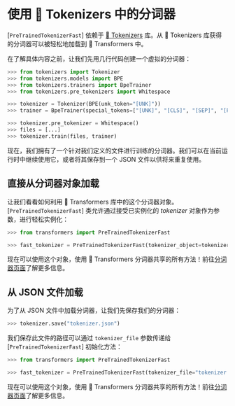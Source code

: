 <!--Copyright 2020 The HuggingFace Team. All rights reserved.

Licensed under the Apache License, Version 2.0 (the "License"); you may not use this file except in compliance with
the License. You may obtain a copy of the License at

http://www.apache.org/licenses/LICENSE-2.0

Unless required by applicable law or agreed to in writing, software distributed under the License is distributed on
an "AS IS" BASIS, WITHOUT WARRANTIES OR CONDITIONS OF ANY KIND, either express or implied. See the License for the
specific language governing permissions and limitations under the License.

⚠️ Note that this file is in Markdown but contain specific syntax for our doc-builder (similar to MDX) that may not be
rendered properly in your Markdown viewer.

-->

# 使用 🤗 Tokenizers 中的分词器

[`PreTrainedTokenizerFast`] 依赖于 [🤗 Tokenizers](https://hf-mirror.com/docs/tokenizers) 库。从 🤗 Tokenizers 库获得的分词器可以被轻松地加载到 🤗 Transformers 中。

在了解具体内容之前，让我们先用几行代码创建一个虚拟的分词器：

```python
>>> from tokenizers import Tokenizer
>>> from tokenizers.models import BPE
>>> from tokenizers.trainers import BpeTrainer
>>> from tokenizers.pre_tokenizers import Whitespace

>>> tokenizer = Tokenizer(BPE(unk_token="[UNK]"))
>>> trainer = BpeTrainer(special_tokens=["[UNK]", "[CLS]", "[SEP]", "[PAD]", "[MASK]"])

>>> tokenizer.pre_tokenizer = Whitespace()
>>> files = [...]
>>> tokenizer.train(files, trainer)
```

现在，我们拥有了一个针对我们定义的文件进行训练的分词器。我们可以在当前运行时中继续使用它，或者将其保存到一个 JSON 文件以供将来重复使用。

## 直接从分词器对象加载

让我们看看如何利用 🤗 Transformers 库中的这个分词器对象。[`PreTrainedTokenizerFast`] 类允许通过接受已实例化的 *tokenizer* 对象作为参数，进行轻松实例化：

```python
>>> from transformers import PreTrainedTokenizerFast

>>> fast_tokenizer = PreTrainedTokenizerFast(tokenizer_object=tokenizer)
```

现在可以使用这个对象，使用 🤗 Transformers 分词器共享的所有方法！前往[分词器页面](main_classes/tokenizer)了解更多信息。

## 从 JSON 文件加载

为了从 JSON 文件中加载分词器，让我们先保存我们的分词器：

```python
>>> tokenizer.save("tokenizer.json")
```

我们保存此文件的路径可以通过 `tokenizer_file` 参数传递给 [`PreTrainedTokenizerFast`] 初始化方法：

```python
>>> from transformers import PreTrainedTokenizerFast

>>> fast_tokenizer = PreTrainedTokenizerFast(tokenizer_file="tokenizer.json")
```

现在可以使用这个对象，使用 🤗 Transformers 分词器共享的所有方法！前往[分词器页面](main_classes/tokenizer)了解更多信息。
